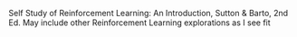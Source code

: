 Self Study of Reinforcement Learning: An Introduction, Sutton & Barto, 2nd Ed. May include other Reinforcement Learning explorations as I see fit
